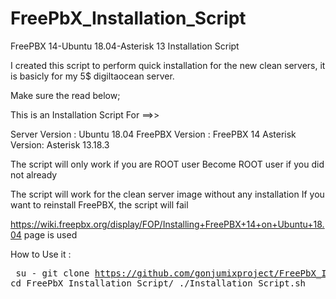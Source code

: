 # FreePbX_Installation_Script

FreePBX 14-Ubuntu 18.04-Asterisk 13 Installation Script

I created this script to perform quick installation for the new clean servers, it is basicly for my 5$ digiltaocean server. 

Make sure the read below;

This is an Installation Script For ==>>

Server Version : Ubuntu 18.04
FreePBX Version : FreePBX 14
Asterisk Version: Asterisk 13.18.3


The script will only work if you are ROOT user
Become ROOT user if you did not already

The script will work for the clean server image without any installation
If you want to reinstall FreePBX, the script will fail


https://wiki.freepbx.org/display/FOP/Installing+FreePBX+14+on+Ubuntu+18.04 page is used


How to Use it :
<pre/>
su -
git clone https://github.com/gonjumixproject/FreePbX_Installation_Script
cd FreePbX_Installation_Script/
./Installation_Script.sh
</pre>
